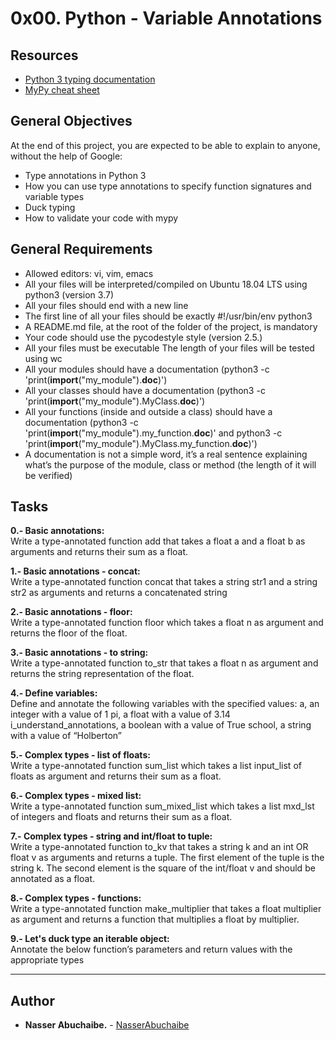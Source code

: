 # 0x00. Python - Variable Annotations

## Resources


- [Python 3 typing documentation](https://docs.python.org/3/library/typing.html)
- [MyPy cheat sheet](https://mypy.readthedocs.io/en/latest/cheat_sheet_py3.html)


## General Objectives

At the end of this project, you are expected to be able to explain to anyone, without the help of Google:

- Type annotations in Python 3
- How you can use type annotations to specify function signatures and variable types
- Duck typing
- How to validate your code with mypy

## General Requirements

- Allowed editors: vi, vim, emacs
- All your files will be interpreted/compiled on Ubuntu 18.04 LTS using python3 (version 3.7)
- All your files should end with a new line
- The first line of all your files should be exactly #!/usr/bin/env python3
- A README.md file, at the root of the folder of the project, is mandatory
- Your code should use the pycodestyle style (version 2.5.)
- All your files must be executable
  The length of your files will be tested using wc
- All your modules should have a documentation (python3 -c 'print(**import**("my_module").**doc**)')
- All your classes should have a documentation (python3 -c 'print(**import**("my_module").MyClass.**doc**)')
- All your functions (inside and outside a class) should have a documentation (python3 -c 'print(**import**("my_module").my_function.**doc**)' and python3 -c 'print(**import**("my_module").MyClass.my_function.**doc**)')
- A documentation is not a simple word, it’s a real sentence explaining what’s the purpose of the module, class or method (the length of it will be verified)

## Tasks

**0.- Basic annotations:**  
    Write a type-annotated function add that takes a float a and a float b as arguments and returns their sum as a float.  

**1.- Basic annotations - concat:**  
    Write a type-annotated function concat that takes a string str1 and a string str2 as arguments and returns a concatenated string  
  
**2.- Basic annotations - floor:**  
  Write a type-annotated function floor which takes a float n as argument and returns the floor of the float.  

**3.- Basic annotations - to string:**  
  Write a type-annotated function to_str that takes a float n as argument and returns the string representation of the float.  

**4.- Define variables:**  
  Define and annotate the following variables with the specified values:
  a, an integer with a value of 1
  pi, a float with a value of 3.14
  i_understand_annotations, a boolean with a value of True
  school, a string with a value of “Holberton”  

**5.- Complex types - list of floats:**  
  Write a type-annotated function sum_list which takes a list input_list of floats as argument and returns their sum as a float.  

**6.- Complex types - mixed list:**  
  Write a type-annotated function sum_mixed_list which takes a list mxd_lst of integers and floats and returns their sum as a float.  

**7.- Complex types - string and int/float to tuple:**  
  Write a type-annotated function to_kv that takes a string k and an int OR float v as arguments and returns a tuple. The first element of the tuple is the string k. The second element is the square of the int/float v and should be annotated as a float.  

**8.- Complex types - functions:**  
  Write a type-annotated function make_multiplier that takes a float multiplier as argument and returns a function that multiplies a float by multiplier.  

**9.- Let's duck type an iterable object:**  
  Annotate the below function’s parameters and return values with the appropriate types  
    

--- 
## Author 
* **Nasser Abuchaibe.** - [NasserAbuchaibe](https://github.com/NasserAbuchaibe)
